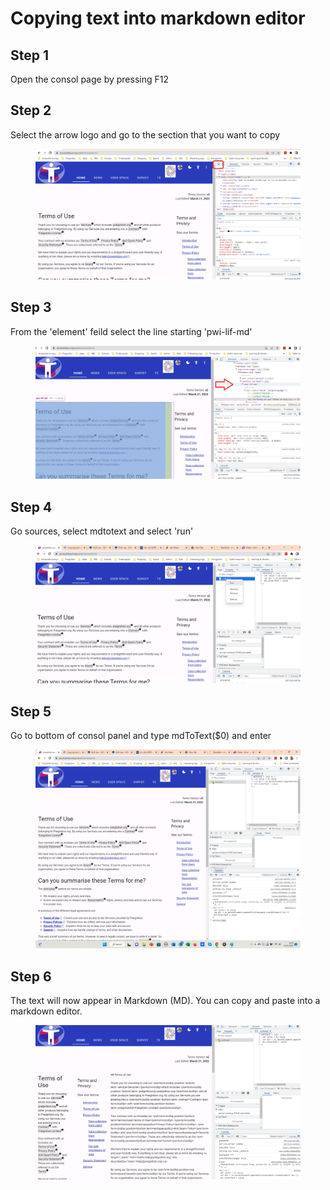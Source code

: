 # Copying text into markdown editor

## Step 1

Open the consol page by pressing F12

## Step 2

Select the arrow logo and go to the section that you want to copy

<figure><img src="../.gitbook/assets/image (7) (1) (3).png" alt=""><figcaption></figcaption></figure>

## Step 3

From the 'element' feild select the line starting 'pwi-lif-md'

<figure><img src="../.gitbook/assets/image (18).png" alt=""><figcaption></figcaption></figure>

## Step 4

Go sources, select mdtotext and select 'run'

<figure><img src="../.gitbook/assets/image (5) (2).png" alt=""><figcaption></figcaption></figure>

## Step 5

Go to bottom of consol panel and type mdToText($0) and enter

<figure><img src="../.gitbook/assets/image (11).png" alt=""><figcaption></figcaption></figure>

## Step 6

The text will now appear in Markdown (MD). You can copy and paste into a markdown editor.

<figure><img src="../.gitbook/assets/image (3) (2).png" alt=""><figcaption></figcaption></figure>
